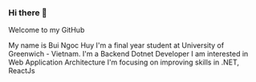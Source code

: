 ### Hi there 👋 

Welcome to my GitHub 


My name is Bui Ngoc Huy
I'm a final year student at University of Greenwich - Vietnam.
I'm a Backend Dotnet Developer
I am interested in Web Application Architecture
I'm focusing on improving skills in .NET, ReactJs

